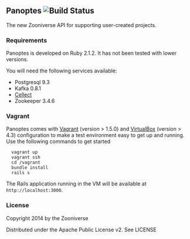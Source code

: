 ## Panoptes ![Build Status](https://travis-ci.org/zooniverse/Panoptes.svg?branch=master)

The new Zooniverse API for supporting user-created projects. 

### Requirements

Panoptes is developed on Ruby 2.1.2. It has not been tested with lower versions. 

You will need the following services available:
* Postgresql 9.3
* Kafka 0.8.1
* [Cellect](https://github.com/parrish/Cellect)
* Zookeeper 3.4.6

### Vagrant

Panoptes comes with [Vagrant](http://vagrantup.com) (version > 1.5.0) and [VirtualBox](https://www.virtualbox.org/) (version > 4.3) configuration to make a test environment easy to get up and running. Use the following commands to get started

      vagrant up
      vagrant ssh
      cd /vagrant
      bundle install
      rails s

The Rails application running in the VM will be available at `http://localhost:3000`.

### License

Copyright 2014 by the Zooniverse

Distributed under the Apache Public License v2. See LICENSE

